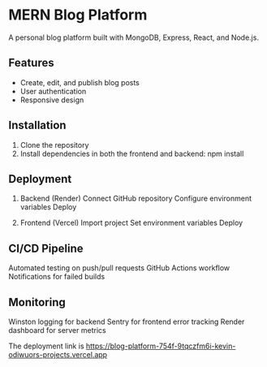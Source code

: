# MERN Blog Platform

A personal blog platform built with MongoDB, Express, React, and Node.js.

## Features
- Create, edit, and publish blog posts
- User authentication
- Responsive design

## Installation
1. Clone the repository
2. Install dependencies in both the frontend and backend: npm install


## Deployment
1. Backend (Render)
Connect GitHub repository
Configure environment variables
Deploy

2. Frontend (Vercel)
Import project
Set environment variables
Deploy

## CI/CD Pipeline
Automated testing on push/pull requests
GitHub Actions workflow
Notifications for failed builds

## Monitoring
Winston logging for backend
Sentry for frontend error tracking
Render dashboard for server metrics

The deployment link is  https://blog-platform-754f-9tqczfm6i-kevin-odiwuors-projects.vercel.app
